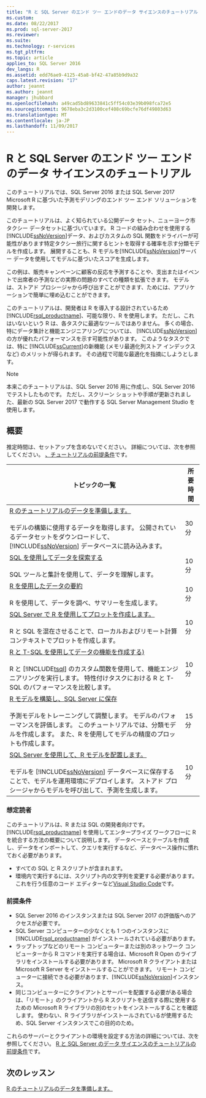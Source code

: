 ```yaml
---
title: "R と SQL Server のエンド ツー エンドのデータ サイエンスのチュートリアル |Microsoft ドキュメント"
ms.custom: 
ms.date: 08/22/2017
ms.prod: sql-server-2017
ms.reviewer: 
ms.suite: 
ms.technology: r-services
ms.tgt_pltfrm: 
ms.topic: article
applies_to: SQL Server 2016
dev_langs: R
ms.assetid: edd76ae9-4125-45a8-bf42-47a85b9d9a32
caps.latest.revision: "17"
author: jeannt
ms.author: jeannt
manager: jhubbard
ms.openlocfilehash: a49cad5bd89633841c5ff54c03e39b098fca72e5
ms.sourcegitcommit: 9678eba3c2d3100cef408c69bcfe76df49803d63
ms.translationtype: MT
ms.contentlocale: ja-JP
ms.lasthandoff: 11/09/2017
---
```

# <a name="end-to-end-data-science-walkthrough-for-r-and-sql-server"></a>R と SQL Server のエンド ツー エンドのデータ サイエンスのチュートリアル

このチュートリアルでは、SQL Server 2016 または SQL Server 2017 Microsoft R に基づいた予測モデリングのエンド ツー エンド ソリューションを開発します。

このチュートリアルは、よく知られている公開データ セット、ニューヨーク市タクシー データセットに基づいています。 R コードの組み合わせを使用する[!INCLUDE[ssNoVersion](../../includes/ssnoversion-md.md)]データ、およびカスタムの SQL 関数をドライバーが可能性があります特定タクシー旅行に関するヒントを取得する確率を示す分類モデルを作成します。 展開することも、R モデルを[!INCLUDE[ssNoVersion](../../includes/ssnoversion-md.md)]サーバー データを使用してモデルに基づいたスコアを生成します。

この例は、販売キャンペーンに顧客の反応を予測することや、支出またはイベントで出席者の予測などの実際の問題のすべての種類を拡張できます。 モデルは、ストアド プロシージャから呼び出すことができます、ためには、アプリケーションで簡単に埋め込むことができます。

このチュートリアルは、開発者は R を導入する設計されているため[!INCLUDE[rsql_productname](../../includes/rsql-productname-md.md)]、可能な限り、R を使用します。 ただし、これはいないという R は、各タスクに最適なツールではありません。 多くの場合、特にデータ集計と機能エンジニアリングについては、 [!INCLUDE[ssNoVersion](../../includes/ssnoversion-md.md)] の方が優れたパフォーマンスを示す可能性があります。  このようなタスクでは、特に [!INCLUDE[ssCurrent](../../includes/sscurrent-md.md)]の新機能 (メモリ最適化列ストア インデックスなど) のメリットが得られます。 その過程で可能な最適化を指摘にしようとします。

> [!NOTE]
> 本来このチュートリアルは、SQL Server 2016 用に作成し、SQL Server 2016 でテストしたものです。 ただし、スクリーン ショットや手順が更新されました、最新の SQL Server 2017 で動作する SQL Server Management Studio を使用します。

## <a name="overview"></a>概要

推定時間は、セットアップを含めないでください。 詳細については、次を参照してください。 [、チュートリアルの前提条件](../tutorials/walkthrough-prerequisites-for-data-science-walkthroughs.md)です。

|トピックの一覧|所要時間|
|-|------------------------------|
|[R のチュートリアルのデータを準備します。](../tutorials/walkthrough-prepare-the-data.md) <br /><br />モデルの構築に使用するデータを取得します。 公開されているデータセットをダウンロードして、[!INCLUDE[ssNoVersion](../../includes/ssnoversion-md.md)] データベースに読み込みます。|30 分|
|[SQL を使用してデータを探索する](../tutorials/walkthrough-view-and-explore-the-data.md) <br /><br />SQL ツールと集計を使用して、データを理解します。|10 分|
|[R を使用したデータの要約](../tutorials/walkthrough-view-and-summarize-data-using-r.md) <br /><br />R を使用して、データを調べ、サマリーを生成します。|10 分|
|[SQL Server で R を使用してプロットを作成します。](../tutorials/walkthrough-create-graphs-and-plots-using-r.md) <br /><br />R と SQL を混在させることで、ローカルおよびリモート計算コンテキストでプロットを作成します。|10 分|
|[R と T-SQL を使用してデータの機能を作成する)](../tutorials/walkthrough-create-data-features.md) <br /><br />R と [!INCLUDE[tsql](../../includes/tsql-md.md)] のカスタム関数を使用して、機能エンジニアリングを実行します。 特性付けタスクにおける R と T-SQL のパフォーマンスを比較します。 |10 分|
|[R モデルを構築し、SQL Server に保存](../tutorials/walkthrough-build-and-save-the-model.md) <br /><br />予測モデルをトレーニングして調整します。 モデルのパフォーマンスを評価します。 このチュートリアルでは、分類モデルを作成します。 また、R を使用してモデルの精度のプロットも作成します。|15 分|
|[SQL Server を使用して、R モデルを配置します。](../tutorials/walkthrough-deploy-and-use-the-model.md) <br /><br />モデルを [!INCLUDE[ssNoVersion](../../includes/ssnoversion-md.md)] データベースに保存することで、モデルを運用環境にデプロイします。 ストアド プロシージャからモデルを呼び出して、予測を生成します。|10 分|

### <a name="intended-audience"></a>想定読者

このチュートリアルは、R または SQL の開発者向けです。 [!INCLUDE[rsql_productname](../../includes/rsql-productname-md.md)] を使用してエンタープライズ ワークフローに R を統合する方法の概要について説明します。  データベースとテーブルを作成し、データをインポートして、クエリを実行するなど、データベース操作に慣れておく必要があります。

+ すべての SQL と R スクリプトが含まれます。
+ 環境内で実行するには、スクリプト内の文字列を変更する必要があります。 これを行う任意のコード エディターなど[Visual Studio Code](https://code.visualstudio.com/Download)です。

### <a name="prerequisites"></a>前提条件

+ SQL Server 2016 のインスタンスまたは SQL Server 2017 の評価版へのアクセスが必要です。
+ SQL Server コンピューターの少なくとも 1 つのインスタンスに [!INCLUDE[rsql_productname](../../includes/rsql-productname-md.md)] がインストールされている必要があります。
+ ラップトップなどのリモート コンピューターまたは別のネットワーク コンピューターから R コマンドを実行する場合は、Microsoft R Open のライブラリをインストールする必要があります。 Microsoft R クライアントまたは Microsoft R Server をインストールすることができます。 リモート コンピューターに接続できる必要があります、[!INCLUDE[ssNoVersion](../../includes/ssnoversion-md.md)]インスタンス。
+ 同じコンピューターにクライアントとサーバーを配置する必要がある場合は、「リモート」のクライアントから R スクリプトを送信する際に使用するための Microsoft R ライブラリの別のセットをインストールすることを確認します。 使わない、R ライブラリがインストールされているが使用するため、SQL Server インスタンスでこの目的のため。

これらのサーバーとクライアントの環境を設定する方法の詳細については、次を参照してください。 [R と SQL Server のデータ サイエンスのチュートリアルの前提条件](../tutorials/walkthrough-prerequisites-for-data-science-walkthroughs.md)です。

## <a name="next-lesson"></a>次のレッスン

[R のチュートリアルのデータを準備します。](../tutorials/walkthrough-prepare-the-data.md)
